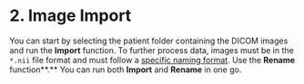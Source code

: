 # 2. Image Import

You can start by selecting the patient folder containing the DICOM images and run the **Import** function. To further process data, images must be in the `*.nii` file format and must follow a [specific naming format](file-naming-format.md). Use the **Rename** function**.** You can run both **Import** and **Rename** in one go.

